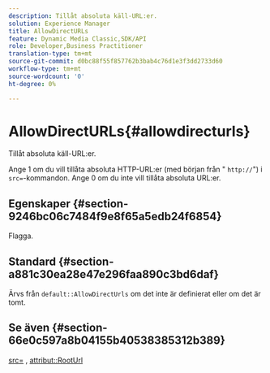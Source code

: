 ```yaml
---
description: Tillåt absoluta käll-URL:er.
solution: Experience Manager
title: AllowDirectURLs
feature: Dynamic Media Classic,SDK/API
role: Developer,Business Practitioner
translation-type: tm+mt
source-git-commit: d0bc88f55f857762b3bab4c76d1e3f3dd2733d60
workflow-type: tm+mt
source-wordcount: '0'
ht-degree: 0%

---
```



# AllowDirectURLs{#allowdirecturls}

Tillåt absoluta käll-URL:er.

Ange 1 om du vill tillåta absoluta HTTP-URL:er (med början från &quot; `http://`&quot;) i `src=`-kommandon. Ange 0 om du inte vill tillåta absoluta URL:er.

## Egenskaper {#section-9246bc06c7484f9e8f65a5edb24f6854}

Flagga.

## Standard {#section-a881c30ea28e47e296faa890c3bd6daf}

Ärvs från `default::AllowDirectUrls` om det inte är definierat eller om det är tomt.

## Se även {#section-66e0c597a8b04155b40538385312b389}

[src=](../../../../../ir-api/http-protocol/image-rendering-api-ref/c-ir-http-protocol-ref/c-ir-http-protocol-command-reference/r-ir-src.md#reference-62c98abad22149d68d405ed6aaff8272) ,  [attribut::RootUrl](../../../../../ir-api/material-cat/image-rendering-api-ref/c-ir-material-catalog/c-ir-attributes-reference/r-ir-rooturl.md#reference-b8d706a573814802bd6794223cc78402)
